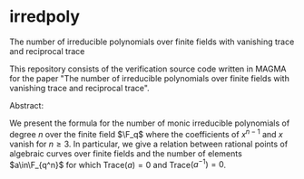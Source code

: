 # irredpoly
The number of irreducible polynomials over finite fields with vanishing trace and reciprocal trace


This repository consists of the verification source code written in MAGMA for the paper "The number of irreducible polynomials over finite fields with vanishing trace and reciprocal trace".


Abstract:

We present the formula for the number of monic irreducible polynomials of degree $n$ over the finite field $\F_q$ where the coefficients of $x^{n-1}$ and $x$ vanish for $n\ge3$. In particular, we give a relation between rational points of algebraic curves over finite fields and the number of elements $a\in\F_{q^n}$ for which Trace$(a)=0$ and Trace$(a^{-1})=0$.
